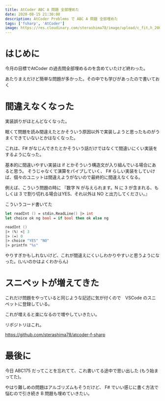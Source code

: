 ```yaml
---
title: AtCoder ABC A 問題 全部埋めた
date: 2020-08-15 21:30:00
description: AtCoder Problems で ABC A 問題 全部埋めた
tags: ['fsharp', 'AtCoder']
image: https://res.cloudinary.com/sterashima78/image/upload/c_fit,h_200,w_320/v1597494224/blog/atcoder-problems-a_xv2zpu
---
```


# はじめに

今月の目標でAtCoder の過去問全部埋めるのを含めていたけど終わった。

あたりまえだけど簡単な問題が多かった。その中でも学びがあったので書いておく

# 間違えなくなった

実装誤りがほとんどなくなった。

眠くて問題を読み間違えたとかそういう原因以外で実装しようと思ったものがうまくできていないとかはなくなった。

これは、F# がなじんできたとかそういう話だけではなくて間違いにくい実装をするようになった。

基本的に間違いやすい実装は if とかそういう構造文が入り組んでいる場合にあると思う。
そうじゃなくて演算をパイプしていく、 F# らしい実装をしていけば、個々のユニットは間違えようがないので最終的に間違えなくなる。

例えば、こういう問題の時に 『数字 N が与えられます。N に 3 が含まれる、もしくは 3 で割り切れる場合はYES、それ以外は NO と出力してください。』

こういうコード書いてた

```fsharp
let readInt () = stdin.ReadLine() |> int
let choice ok ng bool = if bool then ok else ng

readInt ()
|> (%) <| 3
|> (=) 0
|> choice "YES" "NO"
|> printfn "%s"
```

やりすぎかもしれないけど、これが間違えにくいしわかりやすいと思うようになった。(いいのかはよくわからん)

# スニペットが増えてきた

これだけ問題をやっていると同じような記述に気が付くので　VSCode のスニペットに登録している。

これが増えると楽になるので増やしていきたい。

リポジトリはこれ。

https://github.com/sterashima78/atcoder-f-sharp

# 最後に

今日 ABC175 だってことを忘れてて、これ書いてる途中で思い出した (もう始まってた)。

やはり難しめの問題はアルゴリズムもそうだけど、 F# でいい感じに書く方法で悩むので引き続き B 問題も埋めていきたい。